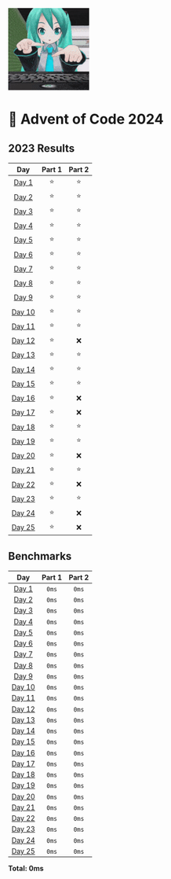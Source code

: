 <img src=".assets/miku.gif" width="165" alt="HATSUNE MIKU">

# 🎄 Advent of Code 2024

<!--- advent_readme_stars table --->
## 2023 Results

|                      Day                       | Part 1 | Part 2 |
|:----------------------------------------------:|:------:|:------:|
|  [Day 1](https://adventofcode.com/2024/day/1)  |   ⭐    |   ⭐    |
|  [Day 2](https://adventofcode.com/2024/day/2)  |   ⭐    |   ⭐    |
|  [Day 3](https://adventofcode.com/2024/day/3)  |   ⭐    |   ⭐    |
|  [Day 4](https://adventofcode.com/2024/day/4)  |   ⭐    |   ⭐    |
|  [Day 5](https://adventofcode.com/2024/day/5)  |   ⭐    |   ⭐    |
|  [Day 6](https://adventofcode.com/2024/day/6)  |   ⭐    |   ⭐    |
|  [Day 7](https://adventofcode.com/2024/day/7)  |   ⭐    |   ⭐    |
|  [Day 8](https://adventofcode.com/2024/day/8)  |   ⭐    |   ⭐    |
|  [Day 9](https://adventofcode.com/2024/day/9)  |   ⭐    |   ⭐    |
| [Day 10](https://adventofcode.com/2024/day/10) |   ⭐    |   ⭐    |
| [Day 11](https://adventofcode.com/2024/day/11) |   ⭐    |   ⭐    |
| [Day 12](https://adventofcode.com/2024/day/12) |   ⭐    |   ❌    |
| [Day 13](https://adventofcode.com/2024/day/13) |   ⭐    |   ⭐    |
| [Day 14](https://adventofcode.com/2024/day/14) |   ⭐    |   ⭐    |
| [Day 15](https://adventofcode.com/2024/day/15) |   ⭐    |   ⭐    |
| [Day 16](https://adventofcode.com/2024/day/16) |   ⭐    |   ❌    |
| [Day 17](https://adventofcode.com/2024/day/17) |   ⭐    |   ❌    |
| [Day 18](https://adventofcode.com/2024/day/18) |   ⭐    |   ⭐    |
| [Day 19](https://adventofcode.com/2024/day/19) |   ⭐    |   ⭐    |
| [Day 20](https://adventofcode.com/2024/day/20) |   ⭐    |   ❌    |
| [Day 21](https://adventofcode.com/2024/day/21) |   ⭐    |   ⭐    |
| [Day 22](https://adventofcode.com/2024/day/22) |   ⭐    |   ❌    |
| [Day 23](https://adventofcode.com/2024/day/23) |   ⭐    |   ⭐    |
| [Day 24](https://adventofcode.com/2024/day/24) |   ⭐    |   ❌    |
| [Day 25](https://adventofcode.com/2024/day/25) |   ⭐    |   ❌    |
<!--- advent_readme_stars table --->

## Benchmarks

|             Day             | Part 1 | Part 2 |
|:---------------------------:|:------:|:------:|
| [Day 1](java/Java_01.java)  | `0ms`  | `0ms`  |
| [Day 2](java/Java_02.java)  | `0ms`  | `0ms`  |
| [Day 3](java/Java_03.java)  | `0ms`  | `0ms`  |
| [Day 4](java/Java_04.java)  | `0ms`  | `0ms`  |
| [Day 5](java/Java_05.java)  | `0ms`  | `0ms`  |
| [Day 6](java/Java_06.java)  | `0ms`  | `0ms`  |
| [Day 7](java/Java_07.java)  | `0ms`  | `0ms`  |
| [Day 8](java/Java_08.java)  | `0ms`  | `0ms`  |
| [Day 9](java/Java_09.java)  | `0ms`  | `0ms`  |
| [Day 10](java/Java_10.java) | `0ms`  | `0ms`  |
| [Day 11](java/Java_11.java) | `0ms`  | `0ms`  |
| [Day 12](java/Java_12.java) | `0ms`  | `0ms`  |
| [Day 13](java/Java_13.java) | `0ms`  | `0ms`  |
| [Day 14](java/Java_14.java) | `0ms`  | `0ms`  |
| [Day 15](java/Java_15.java) | `0ms`  | `0ms`  |
| [Day 16](java/Java_16.java) | `0ms`  | `0ms`  |
| [Day 17](java/Java_17.java) | `0ms`  | `0ms`  |
| [Day 18](java/Java_18.java) | `0ms`  | `0ms`  |
| [Day 19](java/Java_19.java) | `0ms`  | `0ms`  |
| [Day 20](java/Java_20.java) | `0ms`  | `0ms`  |
| [Day 21](java/Java_21.java) | `0ms`  | `0ms`  |
| [Day 22](java/Java_22.java) | `0ms`  | `0ms`  |
| [Day 23](java/Java_23.java) | `0ms`  | `0ms`  |
| [Day 24](java/Java_24.java) | `0ms`  | `0ms`  |
| [Day 25](java/Java_25.java) | `0ms`  | `0ms`  |

**Total: 0ms**

<!--- benchmarking table --->